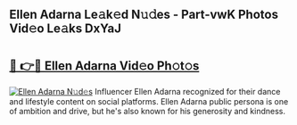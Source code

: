 ## Ellen Adarna Le𝚊k𝚎d N𝚞𝚍es - Part-vwK Photos Vid𝚎o Le𝚊ks DxYaJ

# <h2><a href="http://fbdrzum.evod.top/?m=Ellen+Adarna">🔗 👉🔴 Ellen Adarna Vid𝚎o Ph𝚘t𝚘s</a></h2>

[![Ellen Adarna N𝚞d𝚎s](https://i.imgur.com/8V9OHl7.gif)](http://fbdrzum.evod.top/?m=Ellen+Adarna)
Influencer Ellen Adarna recognized for their dance and lifestyle content on social platforms. Ellen Adarna public persona is one of ambition and drive, but he's also known for his generosity and kindness. 
